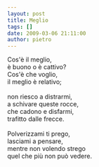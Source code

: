 ```yaml
---
layout: post
title: Meglio
tags: []
date: 2009-03-06 21:11:00
author: pietro
---
```

Cos'è il meglio,<br/>è buono o è cattivo?<br/>Cos'è che voglio,<br/>il meglio è relativo;<br/><br/>non riesco a distrarmi,<br/>a schivare queste rocce,<br/>che cadono e disfarmi,<br/>trafitto dalle frecce.<br/><br/>Polverizzami ti prego,<br/>lasciami a pensare,<br/>mentre non volendo strego<br/>quel che più non può vedere.
